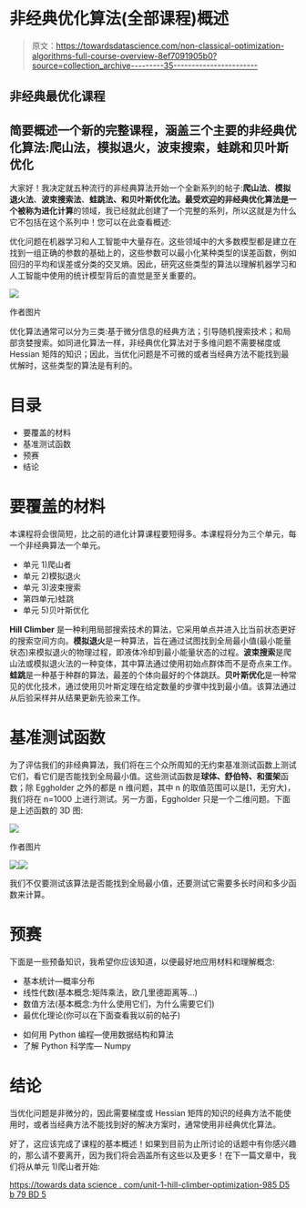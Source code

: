 # 非经典优化算法(全部课程)概述

> 原文：<https://towardsdatascience.com/non-classical-optimization-algorithms-full-course-overview-8ef7091905b0?source=collection_archive---------35----------------------->

## 非经典最优化课程

## 简要概述一个新的完整课程，涵盖三个主要的非经典优化算法:爬山法，模拟退火，波束搜索，蛙跳和贝叶斯优化

大家好！我决定就五种流行的非经典算法开始一个全新系列的帖子:**爬山法**、**模拟退火法**、**波束搜索法**、**蛙跳法、**和**贝叶斯优化法。**最受欢迎的非经典优化算法是一个被称为**进化计算**的领域，我已经就此创建了一个完整的系列，所以这就是为什么它不包括在这个系列中！您可以在此查看概述:

</evolutionary-computation-full-course-overview-f4e421e945d9>  

优化问题在机器学习和人工智能中大量存在。这些领域中的大多数模型都是建立在找到一组正确的参数的基础上的，这些参数可以最小化某种类型的误差函数，例如回归的平均和误差或分类的交叉熵。因此，研究这些类型的算法以理解机器学习和人工智能中使用的统计模型背后的直觉是至关重要的。

![](img/75404d96a4c7bc8dd04464f9b7d0ee23.png)

作者图片

优化算法通常可以分为三类:基于微分信息的经典方法；引导随机搜索技术；和局部贪婪搜索。如同进化算法一样，非经典优化算法对于多维问题不需要梯度或 Hessian 矩阵的知识；因此，当优化问题是不可微的或者当经典方法不能找到最优解时，这些类型的算法是有利的。

# 目录

*   要覆盖的材料
*   基准测试函数
*   预赛
*   结论

# 要覆盖的材料

本课程将会很简短，比之前的进化计算课程要短得多。本课程将分为三个单元，每一个非经典算法一个单元。

*   单元 1)爬山者
*   单元 2)模拟退火
*   单元 3)波束搜索
*   第四单元)蛙跳
*   单元 5)贝叶斯优化

**Hill Climber** 是一种利用局部搜索技术的算法，它采用单点并进入比当前状态更好的搜索空间方向。**模拟退火**是一种算法，旨在通过试图找到全局最小值(最小能量状态)来模拟退火的物理过程，即液体冷却到最小能量状态的过程。**波束搜索**是爬山法或模拟退火法的一种变体，其中算法通过使用初始点群体而不是奇点来工作。**蛙跳**是一种基于种群的算法，最差的个体向最好的个体跳跃。**贝叶斯优化**是一种常见的优化技术，通过使用贝叶斯定理在给定数量的步骤中找到最小值。该算法通过从后验采样并从结果更新先验来工作。

# 基准测试函数

为了评估我们的非经典算法，我们将在三个众所周知的无约束基准测试函数上测试它们，看它们是否能找到全局最小值。这些测试函数是**球体、舒伯特、**和**蛋架**函数；除 Eggholder 之外的都是 n 维问题，其中 n 的取值范围可以是[1，无穷大)，我们将在 n=1000 上进行测试。另一方面，Eggholder 只是一个二维问题。下面是上述函数的 3D 图:

![](img/287fd7f830ea97e705b0fff658f966c4.png)

作者图片

![](img/fbb447ff664da6a5dd081f8f182440bc.png)![](img/4c11296ff17ba35e206029a078f69e1f.png)

我们不仅要测试该算法是否能找到全局最小值，还要测试它需要多长时间和多少函数来计算。

# 预赛

下面是一些预备知识，我希望你应该知道，以便最好地应用材料和理解概念:

*   基本统计—概率分布
*   线性代数(基本概念:矩阵乘法，欧几里德距离等…)
*   数值方法(基本概念:为什么使用它们，为什么需要它们)
*   最优化理论(你可以在下面查看我以前的帖子)

</unit-1-optimization-theory-e416dcf30ba8>  

*   如何用 Python 编程—使用数据结构和算法
*   了解 Python 科学库— Numpy

# 结论

当优化问题是非微分的，因此需要梯度或 Hessian 矩阵的知识的经典方法不能使用时，或者当经典方法不能找到好的解决方案时，通常使用非经典优化算法。

好了，这应该完成了课程的基本概述！如果到目前为止所讨论的话题中有你感兴趣的，那么请不要离开，因为我们将会涵盖所有这些以及更多！在下一篇文章中，我们将从单元 1)爬山者开始:

[https://towards data science . com/unit-1-hill-climber-optimization-985 D5 b 79 BD 5](/unit-1-hill-climber-optimization-985d5b79bd5)